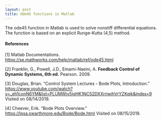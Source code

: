 ```yaml
---
layout: post
title: Ode45 functions in Matlab
---
```


The ode45 function in Matlab is used to solve nonstiff differential equations. The function is based on an explicit Runge-Kutta (4,5) method.

#### References
[1] Matlab Documentations. <https://se.mathworks.com/help/matlab/ref/ode45.html>

[2] Franklin, G., Powell, J.D., Emami-Naeini, A. **Feedback Control of Dynamic Systems, 6th ed.** Pearson. 2009.

[3] Douglas, Brian. “Control System Lectures - Bode Plots, Introduction.” <https://www.youtube.com/watch?v=_eh1conN6YM&list=PLUMWjy5jgHK1NC52DXXrriwihVrYZKqjk&index=9> Visited on 08/14/2019. 

[4] Cheever, Erik. “Bode Plots Overview.” <https://lpsa.swarthmore.edu/Bode/Bode.html> Visited on 08/15/2019.
